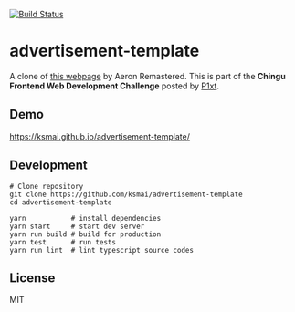 [![Build Status](https://travis-ci.org/ksmai/advertisement-template.svg?branch=master)](https://travis-ci.org/ksmai/advertisement-template)

# advertisement-template
A clone of [this webpage](http://www.hermanmiller.com/products/seating/performance-work-chairs/aeron-remastered.html#/) by Aeron Remastered. This is part of the **Chingu Frontend Web Development Challenge** posted by [P1xt](https://medium.com/@P1xt/chingu-frontend-web-development-challenge-1-8ce9810fa3c8).

## Demo
https://ksmai.github.io/advertisement-template/

## Development
```
# Clone repository
git clone https://github.com/ksmai/advertisement-template
cd advertisement-template

yarn           # install dependencies
yarn start     # start dev server
yarn run build # build for production
yarn test      # run tests
yarn run lint  # lint typescript source codes
```

## License
MIT
